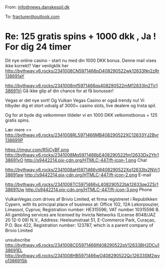 From: info@news.danskespil.dk

To: fracturer@outlook.com

# Re: 125 gratis spins + 1000 dkk , Ja ! For dig 24 timer

Dit nye online casino - start nu med din 1000 DKK bonus. 
Denne mail vises ikke korrekt? Vær venligklik her <http://bythway.v6.rocks/2341008CN5971466pD408290522wk12633Nn2zRr138691aY> 

 <http://bythway.v6.rocks/2341008mf5971466qs408290522mM12633In2Tjr138691Vj> 
Gå ikke glip af din chance for at få bonusser! 

Vegas er det nye sort! Og Vulkan Vegas Casino er også trendy nu! Vi tilbyder dig et stort udvalg af 3000+ casino slots, live dealere og Insta spil.

Og for at byde dig velkommen tildeler vi en 1000 DKK velkomstbonus + 125 gratis spins. 

Lær mere >> <http://bythway.v6.rocks/2341008RL5971466MB408290522XC12633YJ2Bvr138691lP>  

 <https://imgur.com/R5jCyBF.png> 
<http://bythway.v6.rocks/2341008Mq5971466bE408290522fm12633Dx2Ytr138691vO> 
 <http://s9442214.pix-cdn.org/HTMLC-447/ft-icon-1.png> 	Chat 

<http://bythway.v6.rocks/2341008aH5971466vW408290522Xq12633tx2NVr138691aw> 
 <http://s9442214.pix-cdn.org/HTMLC-447/ft-icon-2.png> 	E-mail 

<http://bythway.v6.rocks/2341008TC5971466vL408290522bk12633qe2ZSr138691Uw> 
 <http://s9442214.pix-cdn.org/HTMLC-447/ft-icon-3.png> 	Phone 

VulkanVegas.com drives af Brivio Limited, et firma registreret i Republikken Cypern, with its principal place of business at: Office 102, 12A Lekorpouzier, Limassol, Cyprus; Registration number: HE315596; VAT number 10315596 B. All gambling services are licensed by Invicta Networks (License 8048/JAZ 20 12-0 09) N.V., Address: Heelsumstraat 51, E-Commerce Park, Curaçao, P.O. Box 422, Registration number: 123787, which is a parent company of Brivio Limited 

unsubscribe <http://bythway.v6.rocks/2341008CD5971466lf408290522pV12633BH2DCu138691EL> 
 <http://bythway.v6.rocks/2341008HB5971466wO408290522Qc12633SM2wvo138691Sb> 
